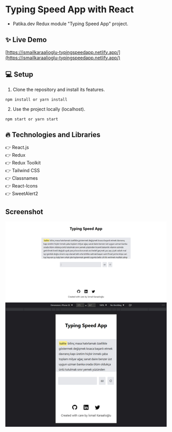 # Typing Speed App with React

- Patika.dev Redux module "Typing Speed App" project.

## :sparkles: Live Demo

[https://ismailkaraalioglu-typingspeedapp.netlify.app/](https://ismailkaraalioglu-typingspeedapp.netlify.app/)

## :computer: Setup

1. Clone the repository and install its features.

```
npm install or yarn install
```

2. Use the project locally (localhost).

```
npm start or yarn start
```

## :fire: Technologies and Libraries

:point_right: React.js <br />
:point_right: Redux <br />
:point_right: Redux Toolkit <br />
:point_right: Tailwind CSS <br />
:point_right: Classnames <br />
:point_right: React-Icons <br />
:point_right: SweetAlert2 <br />

## Screenshot
![./src/img/screenshot1.jpg](./src/img/screenshot1.jpg)
![./src/img/screenshot2.jpg](./src/img/screenshot2.jpg)
